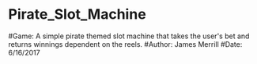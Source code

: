 # Pirate_Slot_Machine

#Game: A simple pirate themed slot machine that takes the user's bet and returns winnings dependent on the reels.
#Author: James Merrill
#Date: 6/16/2017
